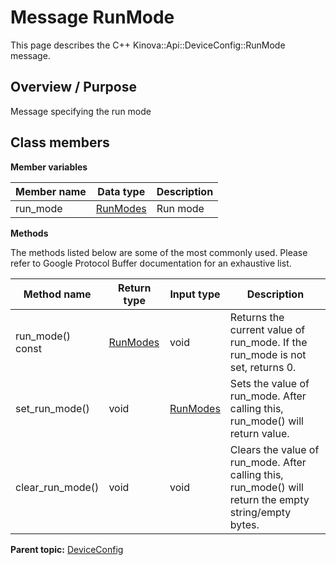 # Message RunMode

This page describes the C++ Kinova::Api::DeviceConfig::RunMode message.

## Overview / Purpose

Message specifying the run mode

## Class members

 **Member variables** 

|Member name|Data type|Description|
|-----------|---------|-----------|
|run\_mode| [RunModes](enm_DeviceConfig_RunModes.md#)|Run mode|

 **Methods** 

The methods listed below are some of the most commonly used. Please refer to Google Protocol Buffer documentation for an exhaustive list.

|Method name|Return type|Input type|Description|
|-----------|-----------|----------|-----------|
|run\_mode\(\) const| [RunModes](enm_DeviceConfig_RunModes.md#)|void|Returns the current value of run\_mode. If the run\_mode is not set, returns 0.|
|set\_run\_mode\(\)|void| [RunModes](enm_DeviceConfig_RunModes.md#)|Sets the value of run\_mode. After calling this, run\_mode\(\) will return value.|
|clear\_run\_mode\(\)|void|void|Clears the value of run\_mode. After calling this, run\_mode\(\) will return the empty string/empty bytes.|

**Parent topic:** [DeviceConfig](../references/summary_DeviceConfig.md)

